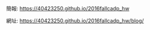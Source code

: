 簡報: https://40423250.github.io/2016fallcadp_hw

網址: https://40423250.github.io/2016fallcadp_hw/blog/

